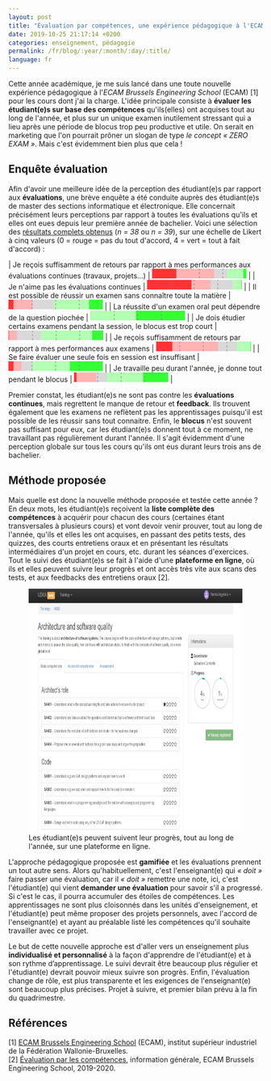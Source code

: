 ```yaml
---
layout: post
title: "Évaluation par compétences, une expérience pédagogique à l'ECAM"
date: 2019-10-25 21:17:14 +0200
categories: enseignement, pédagogie
permalink: /fr/blog/:year/:month/:day/:title/
language: fr
---
```


Cette année académique, je me suis lancé dans une toute nouvelle expérience pédagogique à l'_ECAM Brussels Engineering School_ (ECAM) [1] pour les cours dont j'ai la charge. L'idée principale consiste à **évaluer les étudiant(e)s sur base des compétences** qu'ils(elles) ont acquises tout au long de l'année, et plus sur un unique examen inutilement stressant qui a lieu après une période de blocus trop peu productive et utile. On serait en marketing que l'on pourrait prôner un slogan de type _le concept « ZERO EXAM »_. Mais c'est évidemment bien plus que cela !

## Enquête évaluation

Afin d'avoir une meilleure idée de la perception des étudiant(e)s par rapport aux **évaluations**, une brève enquête a été conduite auprès des étudiant(e)s de master des sections informatique et électronique. Elle concernait précisément leurs perceptions par rapport à toutes les évaluations qu'ils et elles ont eues depuis leur première année de bachelier. Voici une sélection des [résultats complets obtenus](/files/ecam/general/ECAM-Evaluations-Survey-2019-results.pdf) (_n = 38_ ou _n = 39_), sur une échelle de Likert à cinq valeurs (0 = rouge = pas du tout d'accord, 4 = vert = tout à fait d'accord) :

| Je reçois suffisamment de retours par rapport à mes performances aux évaluations continues (travaux, projets...) | <img src="/images/blog/evaluations-survey-2019-qA4.png" width="187" height="19" alt="Question A4"> |
| Je n'aime pas les évaluations continues | <img src="/images/blog/evaluations-survey-2019-qA5.png" width="188" height="19" alt="Question A5"> |
| Il est possible de réussir un examen sans connaître toute la matière | <img src="/images/blog/evaluations-survey-2019-qC1.png" width="187" height="19" alt="Question C1"> |
| La réussite d'un examen oral peut dépendre de la question piochée | <img src="/images/blog/evaluations-survey-2019-qC2.png" width="188" height="19" alt="Question C2"> |
| Je dois étudier certains examens pendant la session, le blocus est trop court | <img src="/images/blog/evaluations-survey-2019-qD1.png" width="188" height="19" alt="Question D1"> |
| Je reçois suffisamment de retours par rapport à mes performances aux examens | <img src="/images/blog/evaluations-survey-2019-qD6.png" width="188" height="19" alt="Question D6"> |
| Se faire évaluer une seule fois en session est insuffisant | <img src="/images/blog/evaluations-survey-2019-qE4.png" width="187" height="19" alt="Question E4"> |
| Je travaille peu durant l'année, je donne tout pendant le blocus | <img src="/images/blog/evaluations-survey-2019-qF5.png" width="187" height="19" alt="Question F5"> |

Premier constat, les étudiant(e)s ne sont pas contre les **évaluations continues**, mais regrettent le manque de retour et **feedback**. Ils trouvent également que les examens ne reflètent pas les apprentissages puisqu'il est possible de les réussir sans tout connaitre. Enfin, le **blocus** n'est souvent pas suffisant pour eux, car les étudiant(e)s donnent tout à ce moment, ne travaillant pas régulièrement durant l'année. Il s'agit évidemment d'une perception globale sur tous les cours qu'ils ont eus durant leurs trois ans de bachelier.

## Méthode proposée

Mais quelle est donc la nouvelle méthode proposée et testée cette année ? En deux mots, les étudiant(e)s reçoivent la **liste complète des compétences** à acquérir pour chacun des cours (certaines étant transversales à plusieurs cours) et vont devoir venir prouver, tout au long de l'année, qu'ils et elles les ont acquises, en passant des petits tests, des quizzes, des courts entretiens oraux et en présentant les résultats intermédiaires d'un projet en cours, etc. durant les séances d'exercices. Tout le suivi des étudiant(e)s se fait à l'aide d'une **plateforme en ligne**, où ils et elles peuvent suivre leur progrès et ont accès très vite aux scans des tests, et aux feedbacks des entretiens oraux [2].

<figure>
  <img src="/images/blog/stars-system-platform.png" width="800" height="481" alt="Plateforme de suivi du progrès des étudiant(e)s">
  <figcaption>Les étudiant(e)s peuvent suivent leur progrès, tout au long de l'année, sur une plateforme en ligne.</figcaption>
</figure>

L'approche pédagogique proposée est **gamifiée** et les évaluations prennent un tout autre sens. Alors qu'habituellement, c'est l'enseignant(e) qui _« doit »_ faire passer une évaluation, car il _« doit »_ remettre une note, ici, c'est l'étudiant(e) qui vient **demander une évaluation** pour savoir s'il a progressé. Si c'est le cas, il pourra accumuler des étoiles de compétences. Les apprentissages ne sont plus cloisonnés dans les unités d'enseignement, et l'étudiant(e) peut même proposer des projets personnels, avec l'accord de l'enseignant(e) et ayant au préalable listé les compétences qu'il souhaite travailler avec ce projet.

Le but de cette nouvelle approche est d'aller vers un enseignement plus **individualisé et personnalisé** à la façon d'apprendre de l'étudiant(e) et à son rythme d’apprentissage. Le suivi devrait être beaucoup plus régulier et l'étudiant(e) devrait pouvoir mieux suivre son progrès. Enfin, l'évaluation change de rôle, est plus transparente et les exigences de l'enseignant(e) sont beaucoup plus précises. Projet à suivre, et premier bilan prévu à la fin du quadrimestre.

## Références

[1] [ECAM Brussels Engineering School](https://www.ecam.be) (ECAM), institut supérieur industriel de la Fédération Wallonie-Bruxelles.<br>
[2] [Évaluation par les compétences](/files/ecam/general/ECAM-Evaluation-Par-Competence-Slides.pdf), information générale, ECAM Brussels Engineering School, 2019-2020.
